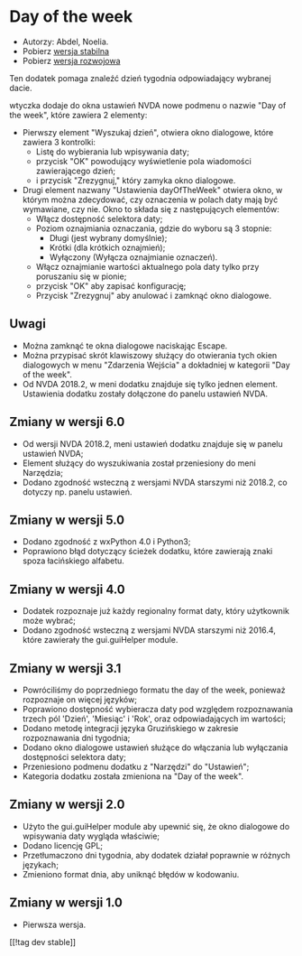 # Day of the week #

*	 Autorzy: Abdel, Noelia.
*	 Pobierz [wersja stabilna][1]
*	 Pobierz [wersja rozwojowa][2]

Ten dodatek pomaga znaleźć dzień tygodnia odpowiadający wybranej dacie.

wtyczka dodaje do okna ustawień NVDA nowe podmenu o nazwie "Day of the
week", które zawiera 2 elementy:


*	Pierwszy element "Wyszukaj dzień", otwiera okno dialogowe, które zawiera 3 kontrolki:
	*	Listę do wybierania lub wpisywania daty;
	*	przycisk "OK" powodujący wyświetlenie pola wiadomości zawierającego dzień;
	*	i przycisk "Zrezygnuj," który zamyka okno dialogowe.
*	Drugi element nazwany "Ustawienia dayOfTheWeek" otwiera okno, w którym można zdecydować, czy oznaczenia w polach daty mają być wymawiane, czy nie. Okno to składa się z następujących elementów:
	*	Włącz dostępność selektora daty;
	*	Poziom oznajmiania oznaczania, gdzie do wyboru są 3 stopnie:
		*	Długi (jest wybrany domyślnie);
		*	Krótki (dla krótkich oznajmień);
		*	Wyłączony (Wyłącza oznajmianie oznaczeń).
	*	Włącz oznajmianie wartości aktualnego pola daty tylko przy poruszaniu się w pionie;
	*	 przycisk "OK" aby zapisać konfigurację;
	*	 Przycisk "Zrezygnuj" aby anulować i zamknąć okno dialogowe.

## Uwagi ##

*	 Można zamknąć te okna dialogowe naciskając Escape.
*	 Można przypisać skrót klawiszowy służący do otwierania tych okien
   dialogowych w menu "Zdarzenia Wejścia" a dokładniej w kategorii "Day of
   the week".
*	 Od NVDA 2018.2, w meni dodatku znajduje się tylko jednen
   element. Ustawienia dodatku zostały dołączone do panelu ustawień NVDA.

## Zmiany w wersji 6.0 ##

*	 Od wersji NVDA 2018.2, meni ustawień dodatku znajduje się w panelu
   ustawień NVDA;
*	 Element służący do wyszukiwania został przeniesiony do meni Narzędzia;
*	 Dodano zgodność wsteczną z wersjami NVDA starszymi niż 2018.2, co dotyczy
   np. panelu ustawień.

## Zmiany w wersji 5.0 ##

*	 Dodano zgodność z wxPython 4.0 i Python3;
*	 Poprawiono błąd dotyczący ścieżek dodatku, które zawierają znaki spoza
   łacińskiego alfabetu.

## Zmiany w wersji 4.0 ##

*	 Dodatek rozpoznaje już każdy regionalny format daty, który użytkownik
   może wybrać;
*	 Dodano zgodność wsteczną z wersjami NVDA starszymi niż 2016.4, które
   zawierały the gui.guiHelper module.

## Zmiany w wersji 3.1 ##

*	 Powróciliśmy do poprzedniego formatu the day of the week, ponieważ
   rozpoznaje on więcej języków;
*	 Poprawiono dostępność wybieracza daty pod względem rozpoznawania trzech
   pól 'Dzień', 'Miesiąc' i 'Rok', oraz odpowiadających im wartości;
*	 Dodano metodę integracji języka Gruzińskiego w zakresie rozpoznawania dni
   tygodnia;
*	 Dodano okno dialogowe ustawień służące do włączania lub wyłączania
   dostępności selektora daty;
*	 Przeniesiono podmenu dodatku z "Narzędzi" do "Ustawień";
*	 Kategoria dodatku została zmieniona na "Day of the week".

## Zmiany w wersji 2.0 ##

*	 Użyto the gui.guiHelper module aby upewnić się, że okno dialogowe do
   wpisywania daty wygląda właściwie;
*	 Dodano licencję GPL;
*	 Przetłumaczono dni tygodnia, aby dodatek działał poprawnie w różnych
   językach;
*	 Zmieniono format dnia, aby uniknąć błędów w kodowaniu.

## Zmiany w wersji 1.0 ##

*	 Pierwsza wersja.

[[!tag dev stable]]

[1]: https://addons.nvda-project.org/files/get.php?file=dw

[2]: https://addons.nvda-project.org/files/get.php?file=dw-dev
